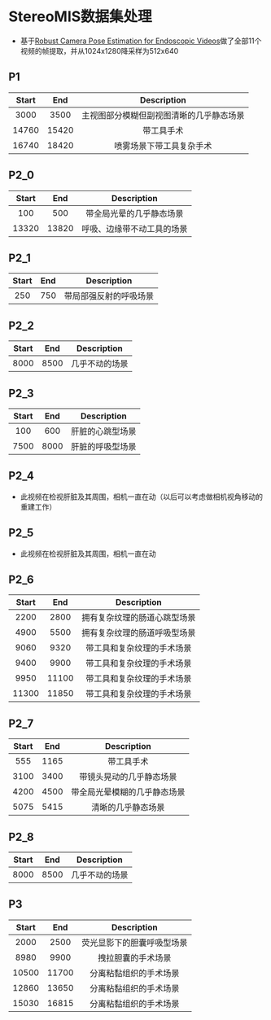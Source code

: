 # StereoMIS数据集处理

+ 基于[Robust Camera Pose Estimation for Endoscopic Videos](https://github.com/aimi-lab/robust-pose-estimator/blob/master/scripts/preprocess_video_data.py)做了全部11个视频的帧提取，并从1024x1280降采样为512x640

## P1

| Start |  End  |               Description                |
| :---: | :---: | :--------------------------------------: |
| 3000  | 3500  | 主视图部分模糊但副视图清晰的几乎静态场景 |
| 14760 | 15420 |                带工具手术                |
| 16740 | 18420 |         喷雾场景下带工具复杂手术         |

## P2_0

| Start |  End  |        Description         |
| :---: | :---: | :------------------------: |
|  100  |  500  |  带全局光晕的几乎静态场景  |
| 13320 | 13820 | 呼吸、边缘带不动工具的场景 |

## P2_1

| Start | End  |      Description       |
| :---: | :--: | :--------------------: |
|  250  | 750  | 带局部强反射的呼吸场景 |

## P2_2

| Start | End  |  Description   |
| :---: | :--: | :------------: |
| 8000  | 8500 | 几乎不动的场景 |

## P2_3

| Start | End  |   Description    |
| :---: | :--: | :--------------: |
|  100  | 600  | 肝脏的心跳型场景 |
| 7500  | 8000 | 肝脏的呼吸型场景 |

## P2_4

+ 此视频在检视肝脏及其周围，相机一直在动（以后可以考虑做相机视角移动的重建工作）

## P2_5

+ 此视频在检视肝脏及其周围，相机一直在动

## P2_6

| Start |  End  |         Description          |
| :---: | :---: | :--------------------------: |
| 2200  | 2800  | 拥有复杂纹理的肠道心跳型场景 |
| 4900  | 5500  | 拥有复杂纹理的肠道呼吸型场景 |
| 9060  | 9320  |  带工具和复杂纹理的手术场景  |
| 9400  | 9900  |  带工具和复杂纹理的手术场景  |
| 9950  | 11100 |  带工具和复杂纹理的手术场景  |
| 11300 | 11850 |  带工具和复杂纹理的手术场景  |

## P2_7

| Start | End  |         Description          |
| :---: | :--: | :--------------------------: |
|  555  | 1165 |          带工具手术          |
| 3100  | 3400 |   带镜头晃动的几乎静态场景   |
| 4200  | 4500 | 带全局光晕模糊的几乎静态场景 |
| 5075  | 5415 |      清晰的几乎静态场景      |

## P2_8

| Start | End  |  Description   |
| :---: | :--: | :------------: |
| 8000  | 8500 | 几乎不动的场景 |

## P3

| Start |  End  |        Description         |
| :---: | :---: | :------------------------: |
| 2000  | 2500  | 荧光显影下的胆囊呼吸型场景 |
| 8980  | 9900  |     拽拉胆囊的手术场景     |
| 10500 | 11700 |   分离粘黏组织的手术场景   |
| 12860 | 13650 |   分离粘黏组织的手术场景   |
| 15030 | 16815 |   分离粘黏组织的手术场景   |
